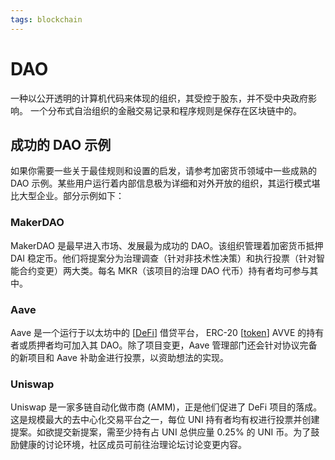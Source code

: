 ```yaml
---
tags: blockchain
---
```

# DAO

一种以公开透明的计算机代码来体现的组织，其受控于股东，并不受中央政府影响。 一个分布式自治组织的金融交易记录和程序规则是保存在区块链中的。

## 成功的 DAO 示例

如果你需要一些关于最佳规则和设置的启发，请参考加密货币领域中一些成熟的 DAO 示例。某些用户运行着内部信息极为详细和对外开放的组织，其运行模式堪比大型企业。部分示例如下：

### MakerDAO

MakerDAO 是最早进入市场、发展最为成功的 DAO。该组织管理着加密货币抵押 DAI 稳定币。他们将提案分为治理调查（针对非技术性决策）和执行投票（针对智能合约变更）两大类。每名 MKR（该项目的治理 DAO 代币）持有者均可参与其中。

### Aave

Aave 是一个运行于以太坊中的 [[DeFi]] 借贷平台， ERC-20 [[token]] AVVE 的持有者或质押者均可加入其 DAO。除了项目变更，Aave 管理部门还会针对协议完备的新项目和 Aave 补助金进行投票，以资助想法的实现。

### Uniswap

Uniswap 是一家多链自动化做市商 (AMM)，正是他们促进了 DeFi 项目的落成。这是规模最大的去中心化交易平台之一，每位 UNI 持有者均有权进行投票并创建提案。如欲提交新提案，需至少持有占 UNI 总供应量 0.25% 的 UNI 币。为了鼓励健康的讨论环境，社区成员可前往治理论坛讨论变更内容。

[//begin]: # "Autogenerated link references for markdown compatibility"
[DeFi]: DeFi.md "DeFi"
[token]: ../concept/token.md "token"
[//end]: # "Autogenerated link references"
